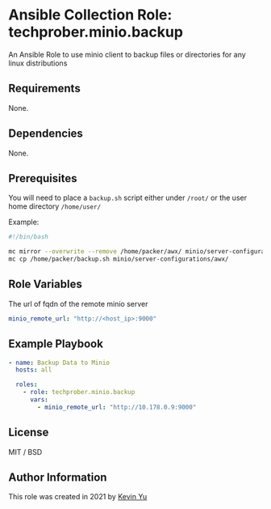 # Ansible Collection Role: techprober.minio.backup

An Ansible Role to use minio client to backup files or directories for any linux distributions

## Requirements

None.

## Dependencies

None.

## Prerequisites

You will need to place a `backup.sh` script either under `/root/` or the user home directory `/home/user/`

Example:

```bash
#!/bin/bash

mc mirror --overwrite --remove /home/packer/awx/ minio/server-configurations/awx/
mc cp /home/packer/backup.sh minio/server-configurations/awx/
```

## Role Variables

The url of fqdn of the remote minio server

```yaml
minio_remote_url: "http://<host_ip>:9000"
```

## Example Playbook

```yaml
- name: Backup Data to Minio
  hosts: all

  roles:
    - role: techprober.minio.backup
      vars:
        - minio_remote_url: "http://10.178.0.9:9000"
```

## License

MIT / BSD

## Author Information

This role was created in 2021 by [Kevin Yu](https://github.com/yqlbu)
